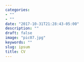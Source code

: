 ```yaml
---
categories:
- ""
- ""
date: "2017-10-31T21:28:43-05:00"
description: ""
draft: false
image: "pic07.jpg"
keywords: ""
slug: ipsum
title: CV
---
```



